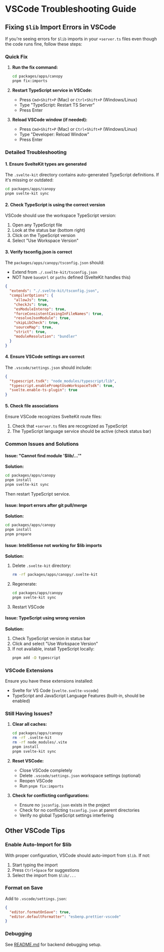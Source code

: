 # VSCode Troubleshooting Guide

## Fixing `$lib` Import Errors in VSCode

If you're seeing errors for `$lib` imports in your `+server.ts` files even though the code runs fine, follow these steps:

### Quick Fix

1. **Run the fix command:**
   ```bash
   cd packages/apps/canopy
   pnpm fix:imports
   ```

2. **Restart TypeScript service in VSCode:**
   - Press `Cmd+Shift+P` (Mac) or `Ctrl+Shift+P` (Windows/Linux)
   - Type "TypeScript: Restart TS Server"
   - Press Enter

3. **Reload VSCode window (if needed):**
   - Press `Cmd+Shift+P` (Mac) or `Ctrl+Shift+P` (Windows/Linux)
   - Type "Developer: Reload Window"
   - Press Enter

### Detailed Troubleshooting

#### 1. Ensure SvelteKit types are generated

The `.svelte-kit` directory contains auto-generated TypeScript definitions. If it's missing or outdated:

```bash
cd packages/apps/canopy
pnpm svelte-kit sync
```

#### 2. Check TypeScript is using the correct version

VSCode should use the workspace TypeScript version:

1. Open any TypeScript file
2. Look at the status bar (bottom right)
3. Click on the TypeScript version
4. Select "Use Workspace Version"

#### 3. Verify tsconfig.json is correct

The `packages/apps/canopy/tsconfig.json` should:
- Extend from `./.svelte-kit/tsconfig.json`
- NOT have `baseUrl` or `paths` defined (SvelteKit handles this)

```json
{
  "extends": "./.svelte-kit/tsconfig.json",
  "compilerOptions": {
    "allowJs": true,
    "checkJs": true,
    "esModuleInterop": true,
    "forceConsistentCasingInFileNames": true,
    "resolveJsonModule": true,
    "skipLibCheck": true,
    "sourceMap": true,
    "strict": true,
    "moduleResolution": "bundler"
  }
}
```

#### 4. Ensure VSCode settings are correct

The `.vscode/settings.json` should include:

```json
{
  "typescript.tsdk": "node_modules/typescript/lib",
  "typescript.enablePromptUseWorkspaceTsdk": true,
  "svelte.enable-ts-plugin": true
}
```

#### 5. Check file associations

Ensure VSCode recognizes SvelteKit route files:

1. Check that `+server.ts` files are recognized as TypeScript
2. The TypeScript language service should be active (check status bar)

### Common Issues and Solutions

#### Issue: "Cannot find module '$lib/...'"

**Solution:**
```bash
cd packages/apps/canopy
pnpm install
pnpm svelte-kit sync
```
Then restart TypeScript service.

#### Issue: Import errors after git pull/merge

**Solution:**
```bash
cd packages/apps/canopy
pnpm install
pnpm prepare
```

#### Issue: IntelliSense not working for $lib imports

**Solution:**
1. Delete `.svelte-kit` directory:
   ```bash
   rm -rf packages/apps/canopy/.svelte-kit
   ```

2. Regenerate:
   ```bash
   cd packages/apps/canopy
   pnpm svelte-kit sync
   ```

3. Restart VSCode

#### Issue: TypeScript using wrong version

**Solution:**
1. Check TypeScript version in status bar
2. Click and select "Use Workspace Version"
3. If not available, install TypeScript locally:
   ```bash
   pnpm add -D typescript
   ```

### VSCode Extensions

Ensure you have these extensions installed:
- Svelte for VS Code (`svelte.svelte-vscode`)
- TypeScript and JavaScript Language Features (built-in, should be enabled)

### Still Having Issues?

1. **Clear all caches:**
   ```bash
   cd packages/apps/canopy
   rm -rf .svelte-kit
   rm -rf node_modules/.vite
   pnpm install
   pnpm svelte-kit sync
   ```

2. **Reset VSCode:**
   - Close VSCode completely
   - Delete `.vscode/settings.json` workspace settings (optional)
   - Reopen VSCode
   - Run `pnpm fix:imports`

3. **Check for conflicting configurations:**
   - Ensure no `jsconfig.json` exists in the project
   - Check for no conflicting `tsconfig.json` at parent directories
   - Verify no global TypeScript settings interfering

## Other VSCode Tips

### Enable Auto-Import for $lib

With proper configuration, VSCode should auto-import from `$lib`. If not:

1. Start typing the import
2. Press `Ctrl+Space` for suggestions
3. Select the import from `$lib/...`

### Format on Save

Add to `.vscode/settings.json`:
```json
{
  "editor.formatOnSave": true,
  "editor.defaultFormatter": "esbenp.prettier-vscode"
}
```

### Debugging

See [README.md](../README.md#debugging-the-backend-in-vscode) for backend debugging setup.